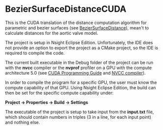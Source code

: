 # BezierSurfaceDistanceCUDA

This is the CUDA translation of the distance computation algorithm for parametric and bezier surfaces (see [BezierSurfaceDistance](https://github.com/JakobVokac/BezierSurfaceDistance)), mean't to calculate distances for the aortic valve model.

The project is setup in Nsight Eclipse Edition. Unfortunately, the IDE does not provide an option to export the project as a CMake project, so the IDE is required to compile the code.

The current built executable in the Debug folder of the project can be run with the **nvcc** compiler or the **nvprof** profiler on a GPU with the compute architecture 5.0 (see [CUDA Programming Guide](https://docs.nvidia.com/cuda/cuda-c-programming-guide/index.html#compute-capabilities) and [NVCC compiler](https://docs.nvidia.com/cuda/cuda-compiler-driver-nvcc/index.html#introduction)).

In order to compile the program for a specific GPU, the user must know the compute capability of that GPU. Using Nsight Eclipse Edition, the build can then be set for the specific compute capability under: 

**Project -> Properties -> Build -> Settings**


The executable of the project is setup to take input from the **input.txt** file, which should contain numbers in triples (3 in a line, for each input point) and nothing else.
